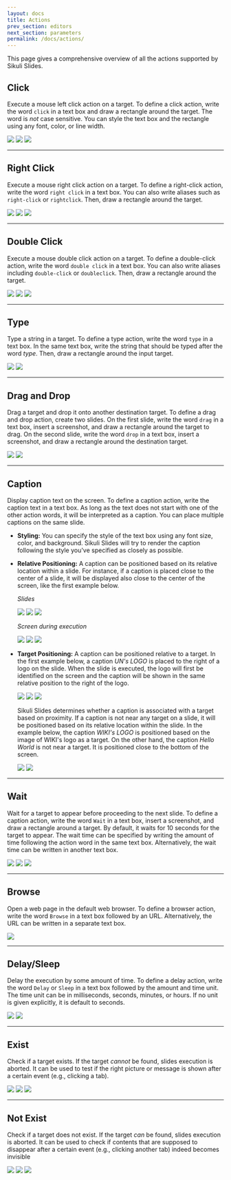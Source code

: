 ```yaml
---
layout: docs
title: Actions
prev_section: editors
next_section: parameters
permalink: /docs/actions/
---
```


This page gives a comprehensive overview of all the actions supported by Sikuli Slides.

## Click

Execute a mouse left click action on a target. To define a click action,  write the word `click` in a text box and draw a rectangle around the target. The word is *not* case sensitive. You can style the text box and the rectangle using any font, color, or line width.

<img src="/img/click1.jpg" class="one-third img-polaroid">
<img src="/img/click2.jpg" class="one-third img-polaroid">
<img src="/img/click3.jpg" class="one-third img-polaroid">

---

## Right Click

Execute a mouse right click action on a target. To define a right-click action, write the word `right click` in a text box. You can also write aliases such as `right-click` or `rightclick`. Then, draw a rectangle around the target.

<img src="/img/rightclick1.jpg" class="one-third img-polaroid">
<img src="/img/rightclick2.jpg" class="one-third img-polaroid">
<img src="/img/rightclick3.jpg" class="one-third img-polaroid">

---

## Double Click

Execute a mouse double click action on a target. To define a double-click action, write the word `double click` in a text box. You can also write aliases including `double-click` or `doubleclick`. Then, draw a rectangle around the target.

<img src="/img/doubleclick1.jpg" class="one-third img-polaroid">
<img src="/img/doubleclick2.jpg" class="one-third img-polaroid">
<img src="/img/doubleclick3.jpg" class="one-third img-polaroid">

---

## Type

Type a string in a target. To define a type action, write the word `type` in a text box. In the same text box, write the string that should be typed after the word *type*. Then, draw a rectangle around the input target.

<img src="/img/type1.jpg" class="one-third img-polaroid">
<img src="/img/type2.jpg" class="one-third img-polaroid">

---

## Drag and Drop

Drag a target and drop it onto another destination target. To define a drag and drop action, create two slides. On the first slide, write the word `drag` in a text box, insert a screenshot, and draw a rectangle around the target to drag. On the second slide, write the word `drop` in a text box, insert a screenshot, and draw a rectangle around the destination target.

<img src="/img/dragdrop1.jpg" class="one-third img-polaroid">
<img src="/img/dragdrop2.jpg" class="one-third img-polaroid">
	
---

## Caption		

Display caption text on the screen. To define a caption action, write the caption text in a text box. As long as the text does not start with one of the other action words, it will be interpreted as a caption. You can place multiple captions on the same slide.

 * **Styling:** You can specify the style of the text box using any font size, color, and background. Sikuli Slides will try to render the caption following the style you've specified as closely as possible.

 * **Relative Positioning:** A caption can be positioned based on its relative location within a slide. For instance, if a caption is placed close to the center of a slide, it will be displayed also close to the center of the screen, like the first example below.

	*Slides*
	
   <img src="/img/caption_pos_slide1.jpg" class="one-third img-polaroid">
   <img src="/img/caption_pos_slide2.jpg" class="one-third img-polaroid">
   <img src="/img/caption_pos_slide3.jpg" class="one-third img-polaroid">

	*Screen during execution*
	
   <img src="/img/caption_pos_screen1.jpg" class="one-third img-polaroid">
   <img src="/img/caption_pos_screen2.jpg" class="one-third img-polaroid">
   <img src="/img/caption_pos_screen3.jpg" class="one-third img-polaroid">


 * **Target Positioning:** A caption can be positioned relative to a target. In the first example below, a caption *UN's LOGO* is placed to the right of a logo on the slide. When the slide is executed, the logo will first be identified on the screen and the caption will be shown in the same relative position to the right of the logo. 

   <img src="/img/caption3.jpg" class="one-third img-polaroid">
   <img src="/img/caption2.jpg" class="one-third img-polaroid">
   <img src="/img/caption1.jpg" class="one-third img-polaroid">

   Sikuli Slides determines whether a caption is associated with a target based on proximity. If a caption is not near any target on a slide, it will be positioned based on its relative location within the slide. In the example below, the caption *WIKI's LOGO* is positioned based on the image of WIKI's logo as a target. On the other hand, the caption *Hello World* is not near a target. It is positioned close to the bottom of the screen.

   <img src="/img/caption_pos_mixed1.jpg" class="half img-polaroid">
   <img src="/img/caption_pos_mixed2.jpg" class="half img-polaroid">


---

## Wait		

Wait for a target to appear before proceeding to the next slide. To define a caption action, write the word `Wait` in a text box, insert a screenshot, and draw a rectangle around a target. By default, it waits for 10 seconds for the target to appear. The wait time can be specified by writing the amount of time following the action word in the same text box. Alternatively, the wait time can be written in another text box.

<img src="/img/wait1.jpg" class="one-third img-polaroid">
<img src="/img/wait2.jpg" class="one-third img-polaroid">
<img src="/img/wait3.jpg" class="one-third img-polaroid">

---

## Browse
	
Open a web page in the default web browser. To define a browser action, write the word `Browse` in a text box followed by an URL. Alternatively, the URL can be written in a separate text box.

<img src="/img/browse1.jpg" class="one-third img-polaroid">

---

## Delay/Sleep

Delay the execution by some amount of time. To define a delay action, write the word `Delay` or `Sleep` in a text box followed by the amount and time unit. The time unit can be in milliseconds, seconds, minutes, or hours. If no unit is given explicitly, it is default to seconds.

<img src="/img/delay1.jpg" class="one-third img-polaroid">
<img src="/img/delay2.jpg" class="one-third img-polaroid">

---


## Exist

Check if a target exists. If the target *cannot* be found, slides execution is aborted. It can be used to test if the right picture or message is shown after a certain event (e.g., clicking a tab).

<img src="/img/exist1.jpg" class="one-third img-polaroid">
<img src="/img/exist2.jpg" class="one-third img-polaroid">
<img src="/img/exist3.jpg" class="one-third img-polaroid">

---
	
## Not Exist

Check if a target does not exist. If the target *can* be found, slides execution is aborted. It can be used to check if contents that are supposed to disappear after a certain event (e.g., clicking another tab) indeed becomes invisible

<img src="/img/notexist1.jpg" class="one-third img-polaroid">
<img src="/img/notexist2.jpg" class="one-third img-polaroid">
<img src="/img/notexist3.jpg" class="one-third img-polaroid">
